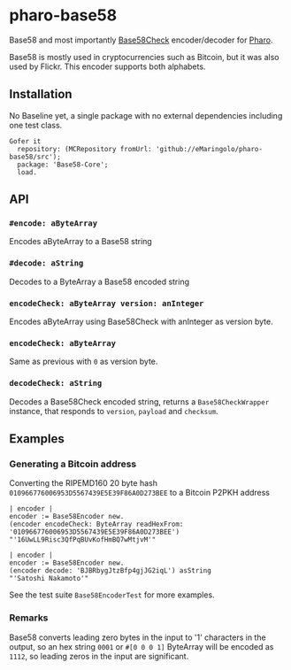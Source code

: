 # pharo-base58
Base58 and most importantly [Base58Check](https://en.bitcoin.it/wiki/Base58Check_encoding) encoder/decoder for [Pharo](https://pharo.org).

Base58 is mostly used in cryptocurrencies such as Bitcoin, but it was also used by Flickr. This encoder supports both alphabets.

## Installation

No Baseline yet, a single package with no external dependencies including one test class.

```
Gofer it
  repository: (MCRepository fromUrl: 'github://eMaringolo/pharo-base58/src'); 
  package: 'Base58-Core'; 
  load.
```


## API

### `#encode: aByteArray`
Encodes aByteArray to a Base58 string
### `#decode: aString`
Decodes to a ByteArray a Base58 encoded string
### `encodeCheck: aByteArray version: anInteger`
Encodes aByteArray using Base58Check with anInteger as version byte.
###  `encodeCheck: aByteArray`
Same as previous with `0` as version byte.
### `decodeCheck: aString`
Decodes a Base58Check encoded string, returns a `Base58CheckWrapper` instance, that responds to `version`, `payload` and `checksum`.


## Examples

### Generating a Bitcoin address
Converting the RIPEMD160 20 byte hash `010966776006953D5567439E5E39F86A0D273BEE` to a Bitcoin P2PKH address
```smalltalk
| encoder |
encoder := Base58Encoder new.
(encoder encodeCheck: ByteArray readHexFrom: '010966776006953D5567439E5E39F86A0D273BEE') 
"'16UwLL9Risc3QfPqBUvKofHmBQ7wMtjvM'"
 ```

```smalltalk
| encoder |
encoder := Base58Encoder new.
(encoder decode: 'BJBRbygJtzBfp4gjJG2iqL') asString  
"'Satoshi Nakamoto'"
 ```

See the test suite `Base58EncoderTest` for more examples.

 ### Remarks
 Base58 converts leading zero bytes in the input to '1' characters in the output, 
 so an hex string `0001` or `#[0 0 0 1]` ByteArray will be encoded as `1112`, 
 so leading zeros in the input are significant.
 
 
